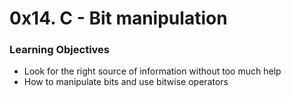 # 0x14. C - Bit manipulation

### Learning Objectives  
- Look for the right source of information without too much help  
- How to manipulate bits and use bitwise operators
